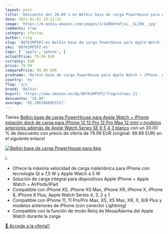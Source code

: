 ```yaml
---
layout: post
title: 'Descuento del 20.00 % en Belkin base de carga PowerHouse para App'
date: 2021-02-01 19:21:31
image: 'https://m.media-amazon.com/images/I/41RBmfoFjsL._SL200_.jpg'
comments: true
category: ofertas
author: ring
slug: 'B07K1MP5PZ-es Belkin base de carga PowerHouse para Apple Watch + iPhone...'
sku: 'B07K1MP5PZ-es'
tags: [ 'apple','iphone', ]
actualPrice: 79.99 EUR
currency: EUR
price: 79.99
comparePrice: 99.99 EUR
prodname: 'Belkin base de carga PowerHouse para Apple Watch + iPhone  estación dock de carga para iPhone 12  12 Pro  12 Pro Max  12 mini y modelos anteriores además de Apple Watch Series SE  6  5  4  3  blanco'
country: 'es'
flag: '🇪🇸'
brand: 'Belkin'
buyurl: 'https://www.amazon.es/dp/B07K1MP5PZ/?tag=tolees-21'
descuento: '20.00'
average: '65.2062068965517'
---
```


Tienes [Belkin base de carga PowerHouse para Apple Watch + iPhone  estación dock de carga para iPhone 12  12 Pro  12 Pro Max  12 mini y modelos anteriores además de Apple Watch Series SE  6  5  4  3  blanco](https://www.amazon.es/dp/B07K1MP5PZ/?tag=tolees-21) con un 20.00 % de descuento con precio de oferta de 79.99 EUR (original: 99.99 EUR) en el siguiente enlace!

[![Belkin base de carga PowerHouse para App](https://m.media-amazon.com/images/I/41RBmfoFjsL._SL200_.jpg)](https://www.amazon.es/dp/B07K1MP5PZ/?tag=tolees-21)

ℹ️:

- Ofrece la máxima velocidad de carga inalámbrica para iPhone con tecnología Qi a 7,5 W y Apple Watch a 5 W
- Solución de carga integral para dispositivos Apple iPhone + Apple Watch + AirPods/iPad
- Compatible con iPhone XS, iPhone XS Max, iPhone XR, iPhone X, iPhone 8, iPhone 8 Plus, Apple Watch Series 4, 3, 2 y 1
- Compatible con iPhone 11, 11 Pro/Pro Max, XS, XS Max, XR, X, 8/8 Plus y modelos anteriores de iPhone (con conector Lightning)
- Compatible con la función de modo Reloj de Mesa/Alarma del Apple Watch durante la carga

[🛒 Accede a la oferta!!](https://www.amazon.es/dp/B07K1MP5PZ/?tag=tolees-21)
